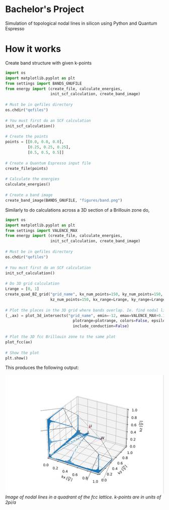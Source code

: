 # Bachelor's Project
Simulation of topological nodal lines in silicon using Python and Quantum Espresso

# How it works

Create band structure with given k-points

```python
import os
import matplotlib.pyplot as plt
from settings import BANDS_GNUFILE
from energy import (create_file, calculate_energies,
                    init_scf_calculation, create_band_image)

# Must be in qefiles directory
os.chdir("qefiles")

# You must first do an SCF calculation
init_scf_calculation()

# Create the points
points = [[0.0, 0.0, 0.0],
          [0.25, 0.25, 0.25],
          [0.5, 0.5, 0.5]]

# Create a Quantum Espresso input file
create_file(points)

# Calculate the energies
calculate_energies()

# Create a band image
create_band_image(BANDS_GNUFILE, "figures/band.png")
```

Similarly to do calculations across a 3D section of a Brillouin zone do,

```python
import os
import matplotlib.pyplot as plt
from settings import VALENCE_MAX 
from energy import (create_file, calculate_energies,
                    init_scf_calculation, create_band_image)

# Must be in qefiles directory
os.chdir("qefiles")

# You must first do an SCF calculation
init_scf_calculation()

# Do 3D grid calculation
Lrange = [0, 1]
create_quad_BZ_grid("grid_name", kx_num_points=150, ky_num_points=150,
                    kz_num_points=150, kx_range=Lrange, ky_range=Lrange, kz_range=Lrange)

# Plot the places in the 3D grid where bands overlap. Ie. find nodal lines
(_,ax) = plot_3d_intersects("grid_name", emin=-12, emax=VALENCE_MAX+0.1,
                              plotrange=plotrange, colors=False, epsilon=0.001,
                              include_conduction=False)

# Plot the 3D fcc Brillouin zone to the same plot
plot_fcc(ax)

# Show the plot
plt.show()
```

This produces the following output:

![alt text](qefiles/figures/trivial_nodal_lines.png) 
*Image of nodal lines in a quadrant of the fcc lattice. k-points are in units of 2pi/a*
